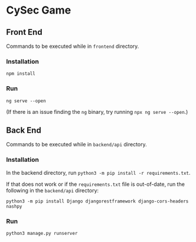 # CySec Game

## Front End
Commands to be executed while in `frontend` directory.
### Installation
`npm install`

### Run
`ng serve --open`

(If there is an issue finding the `ng` binary, try running `npx ng serve --open`.)


## Back End
Commands to be executed while in `backend/api` directory.

### Installation
In the backend directory, run `python3 -m pip install -r requirements.txt`.

If that does not work or if the `requirements.txt` file is out-of-date, run the following in the `backend/api` directory:

`python3 -m pip install Django djangorestframework django-cors-headers nashpy`

### Run 
`python3 manage.py runserver`